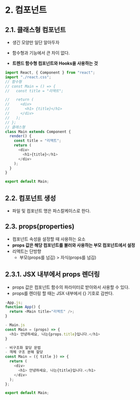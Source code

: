# 2. 컴포넌트

## 2.1. 클래스형 컴포넌트

- 생긴 모양만 일단 알아두자

- 함수형과 기능에서 큰 차이 없다.

- **트렌드 함수형 컴포넌트와 Hooks을 사용하는 것**

```js
import React, { Component } from "react";
import "./react.css";
// 함수형
// const Main = () => {
//   const title = "리액트";

//   return (
//     <div>
//       <h1> {title}</h1>
//     </div>
//   );
// };
// 클래스형
class Main extends Component {
  render() {
    const title = "리액트";
    return (
      <div>
        <h1>{title}</h1>
      </div>
    );
  }
}

export default Main;
```

## 2.2. 컴포넌트 생성

- 파일 및 컴포넌트 명은 파스칼케이스로 한다.

## 2.3. props(properties)

- 컴포넌트 속성을 설정할 때 사용하는 요소
- **props 값은 해당 컴포넌트를 불러와 사용하는 부모 컴포넌트에서 설정**
- 리액트는 단방향
  - 부모(props를 넘김) > 자식(props를 넘김)

## 2.3.1. JSX 내부에서 props 렌더링

- props 값은 컴포넌트 함수의 파라미터로 받아와서 사용할 수 있다.
- props를 렌더링 할 때는 JSX 내부에서 {} 기호로 감싼다.

```js
-App.js;
function App() {
  return <Main title="리액트" />;
}
```

```js
- Main.js
const Main = (props) => {
  <h1> 안녕하세요, 나는{props.title}입니다.</h1>
}

- 비구조화 할당 문법
- 객체 구조 분해 할당
const Main = ({ title }) => {
  return (
    <div>
      <h1> 안녕하세요, 나는{title}입니다.</h1>
    </div>
  );
};

export default Main;
```
